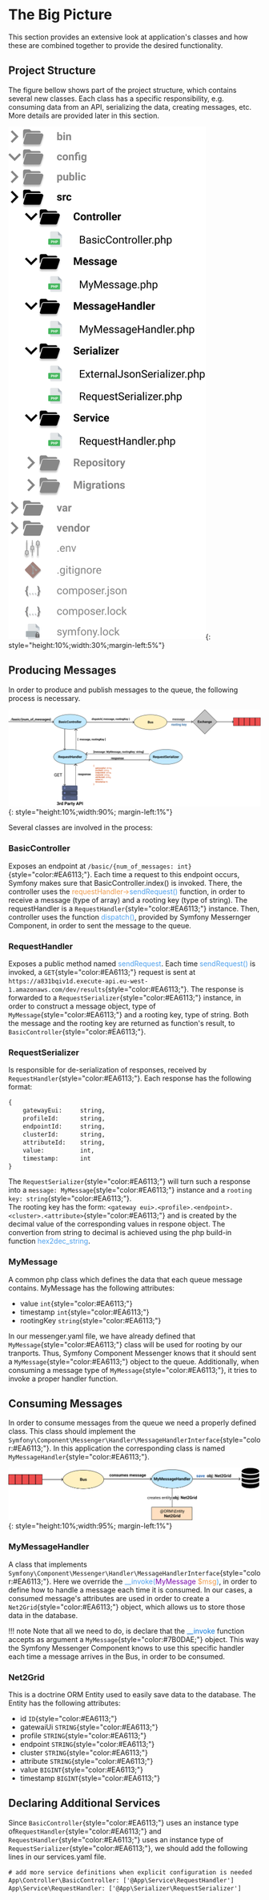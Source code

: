 # The Big Picture
This section provides an extensive look at application's classes
and how these are combined together to provide the desired functionality.

## Project Structure
The figure bellow shows part of the project structure, which contains several new classes.
Each class has a specific responsibility, e.g. consuming data from an API, serializing the data,
creating messages, etc. More details are provided later in this section.

![](img/img4.png){: style="height:10%;width:30%;margin-left:5%"}

## Producing Messages
In order to produce and publish messages to the queue, the following process is necessary.

![](img/img5.png){: style="height:10%;width:90%; margin-left:1%"}

Several classes are involved in the process:

### BasicController  
Exposes an endpoint at `/basic/{num_of_messages: int}`{style="color:#EA6113;"}. Each time a request to this endpoint occurs, Symfony
makes sure that BasicController.index() is invoked. There, the controller uses the <span style="color:#EE9B4E">requestHandler-></span><span style="color:#4EA1EE">sendRequest()</span> function, in order to receive a message (type of array) and a rooting key (type of string). The requestHandler is a `RequestHandler`{style="color:#EA6113;"} instance. Then, controller uses the function <span style="color:#4EA1EE">dispatch()</span>, provided by Symfony Messernger Component, in order to sent the message to the queue.


### RequestHandler  
Exposes a public method named <span style="color:#4EA1EE">sendRequest</span>. Each time <span style="color:#4EA1EE">sendRequest()</span> is invoked, a `GET`{style="color:#EA6113;"} request is sent at `https://a831bqiv1d.execute-api.eu-west-1.amazonaws.com/dev/results`{style="color:#EA6113;"}. The response is forwarded to a `RequestSerializer`{style="color:#EA6113;"} instance, in order to construct
a message object, type of `MyMessage`{style="color:#EA6113;"} and a rooting key, type of string. Both the message and the rooting key are
returned as function's result, to `BasicController`{style="color:#EA6113;"}.


### RequestSerializer
Is responsible for de-serialization of responses, received by `RequestHandler`{style="color:#EA6113;"}. Each response
has the following format:

    {
        gatewayEui:     string,
        profileId:      string,
        endpointId:     string,
        clusterId:      string,
        attributeId:    string,
        value:          int,
        timestamp:      int        
    }

The `RequestSerializer`{style="color:#EA6113;"} will turn such a response into a `message: MyMessage`{style="color:#EA6113;"} instance and a `rooting key: string`{style="color:#EA6113;"}.  
The rooting key has the form: `<gateway eui>.<profile>.<endpoint>.<cluster>.<attribute>`{style="color:#EA6113;"} and is created by the decimal value of the corresponding values in respone object. The convertion from string to decimal is achieved using the
php build-in function <span style="color:#4EA1EE">hex2dec_string</span>.


### MyMessage
A common php class which defines the data that each queue message contains.
MyMessage has the following attributes:

* value `int`{style="color:#EA6113;"}
* timestamp  `int`{style="color:#EA6113;"}
* rootingKey  `string`{style="color:#EA6113;"}

In our messenger.yaml file, we have already defined that `MyMessage`{style="color:#EA6113;"} class will be used for rooting by
our tranports. Thus, Symfony Component Messenger knows that it should sent a `MyMessage`{style="color:#EA6113;"} object
to the queue. Additionally, when consuming a message type of `MyMessage`{style="color:#EA6113;"}, it tries to invoke
a proper handler function.

## Consuming Messages
In order to consume messages from the queue we need a properly defined class. This class should
implement the `Symfony\Component\Messenger\Handler\MessageHandlerInterface`{style="color:#EA6113;"}. In this application the
corresponding class is named `MyMessageHandler`{style="color:#EA6113;"}.

![](img/img6.png){: style="height:10%;width:95%; margin-left:1%"}

### MyMessageHandler
A class that implements `Symfony\Component\Messenger\Handler\MessageHandlerInterface`{style="color:#EA6113;"}.
Here we override the <span style="color:#4EA1EE">\__invoke(</span><span style="color:#7B0DAE">MyMessage</span> <span style="color:#EE9B4E">$msg</span><span style="color:#4EAEEE">)</span>, in order to define how to handle
a message each time it is consumed. In our cases, a consumed message's attributes are used in order to create a `Net2Grid`{style="color:#EA6113;"} object, which allows us to store those data in the database.

<!-- <div style="background:#C8E4FF;border-radius:2px;padding:10px 10px; ">
Note that all we need to do, is declare that the <span style="color:#0E78DA">\__invoke</span> function accepts as argument a </span><span style="color:#7B0DAE">MyMessage</span> object. This way the Symfony Messenger Component knows to use this specific handler each time a message arrives in the Bus, in order to be consumed.
</div> <br/> -->
!!! note
    Note that all we need to do, is declare that the <span style="color:#0E78DA">\__invoke</span> function accepts as argument a </span>`MyMessage`{style="color:#7B0DAE;"} object. This way the Symfony Messenger Component knows to use this specific handler each time a message arrives in the Bus, in order to be consumed.

### Net2Grid
This is a doctrine ORM Entity used to easily save data to the database. The Entity
has the following attributes:

* id        `ID`{style="color:#EA6113;"}
* gatewaiUi `STRING`{style="color:#EA6113;"}
* profile   `STRING`{style="color:#EA6113;"}
* endpoint  `STRING`{style="color:#EA6113;"}
* cluster   `STRING`{style="color:#EA6113;"}
* attribute `STRING`{style="color:#EA6113;"}
* value     `BIGINT`{style="color:#EA6113;"}
* timestamp `BIGINT`{style="color:#EA6113;"}


## Declaring Additional Services
Since `BasicController`{style="color:#EA6113;"} uses an instance type of`RequestHandler`{style="color:#EA6113;"} and `RequestHandler`{style="color:#EA6113;"}
uses an instance type of `RequestSerializer`{style="color:#EA6113;"}, we should add the following lines in
our services.yaml file.

    # add more service definitions when explicit configuration is needed
    App\Controller\BasicController: ['@App\Service\RequestHandler']
    App\Service\RequestHandler: ['@App\Serializer\RequestSerializer']

